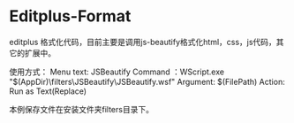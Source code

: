 Editplus-Format
===============

editplus 格式化代码，目前主要是调用js-beautify格式化html，css，js代码，其它的扩展中。


使用方式：
Menu text: JSBeautify
Command ：WScript.exe "$(AppDir)\filters\\JSBeautify\\JSBeautify.wsf"
Argument: $(FilePath)
Action: Run as Text(Replace)

本例保存文件在安装文件夹filters目录下。
